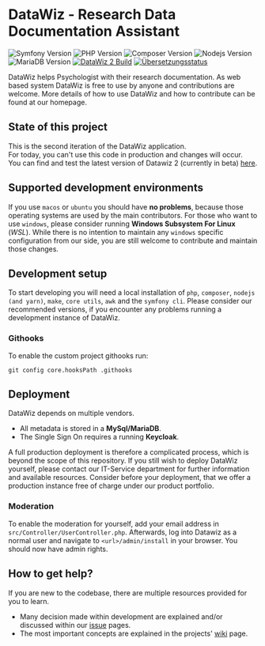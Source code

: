 # DataWiz - Research Data Documentation Assistant

![Symfony Version](https://img.shields.io/badge/Symfony-^7.0-success?logo=symfony&style=flat-square)
![PHP Version](https://img.shields.io/badge/Php-^8.3-informational?logo=PHP&style=flat-square&logoColor=white)
![Composer Version](https://img.shields.io/badge/Composer-^2.7-informational?logo=Composer&style=flat-square&logoColor=white)
![Nodejs Version](https://img.shields.io/badge/Nodejs-23_LTS-informational?logo=node.js&style=flat-square&logoColor=white)
![MariaDB Version](https://img.shields.io/badge/MariaDB-10.11-informational?logo=mariadb&style=flat-square&logoColor=white)
[![DataWiz 2 Build](https://github.com/leibniz-psychology/datawiz2/actions/workflows/wf-main.yml/badge.svg?branch=master)](https://github.com/leibniz-psychology/datawiz2/actions/workflows/wf-main.yml)
[![Übersetzungsstatus](http://weblate.zpid.de/widgets/datawiz/-/datawiz-2/svg-badge.svg)](http://weblate.zpid.de/engage/datawiz/)

DataWiz helps Psychologist with their research documentation.
As web based system DataWiz is free to use by anyone and contributions are welcome.
More details of how to use DataWiz and how to contribute can be found at our homepage.

## State of this project

This is the second iteration of the DataWiz application. \
For today, you can't use this code in production and changes will occur. \
You can find and test the latest version of Datawiz 2 (currently in beta) [here](https://datawiz2.dev.zpid.de/).

## Supported development environments

If you use `macos` or `ubuntu` you should have __no problems__,
because those operating systems are used by the main contributors.
For those who want to use `windows`, please consider running __Windows Subsystem For Linux__ (_WSL_).
While there is no intention to maintain any `windows` specific configuration from our side,
you are still welcome to contribute and maintain those changes.

## Development setup

To start developing you will need a local installation of
`php`, `composer`, `nodejs (and yarn)`, `make`, `core utils`, `awk` and the `symfony cli`.
Please consider our recommended versions, if you encounter any problems running a development instance of DataWiz.

### Githooks

To enable the custom project githooks run:

```shell
git config core.hooksPath .githooks
```

## Deployment

DataWiz depends on multiple vendors.

- All metadata is stored in a __MySql/MariaDB__.
- The Single Sign On requires a running __Keycloak__.

A full production deployment is therefore a complicated process, which is beyond the scope of this repository.
If you still wish to deploy DataWiz yourself, please contact our IT-Service department for further information and
available resources.
Consider before your deployment, that we offer a production instance free of charge under our product portfolio.

### Moderation

To enable the moderation for yourself, add your email address in `src/Controller/UserController.php`.
Afterwards, log into Datawiz as a normal user and navigate to `<url>/admin/install` in your browser.
You should now have admin rights.

## How to get help?

If you are new to the codebase, there are multiple resources provided for you
to learn.

- Many decision made within development are explained and/or discussed within
  our [issue](https://github.com/leibniz-psychology/datawiz2/issues) pages.
- The most important concepts are explained in the projects'
  [wiki](https://github.com/leibniz-psychology/datawiz2/wiki) page.
